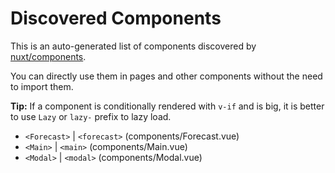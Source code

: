 # Discovered Components

This is an auto-generated list of components discovered by [nuxt/components](https://github.com/nuxt/components).

You can directly use them in pages and other components without the need to import them.

**Tip:** If a component is conditionally rendered with `v-if` and is big, it is better to use `Lazy` or `lazy-` prefix to lazy load.

- `<Forecast>` | `<forecast>` (components/Forecast.vue)
- `<Main>` | `<main>` (components/Main.vue)
- `<Modal>` | `<modal>` (components/Modal.vue)
